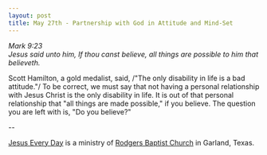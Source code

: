 ```yaml
---
layout: post
title: May 27th - Partnership with God in Attitude and Mind-Set
---
```


_Mark 9:23  
Jesus said unto him, If thou canst believe, all things are possible
to him that believeth._

Scott Hamilton, a gold medalist, said, /"The only disability in
life is a bad attitude."/ To be correct, we must say that not having
a personal relationship with Jesus Christ is the only disability in
life. It is out of that personal relationship that "all things are
made possible," if you believe. The question you are left with is,
"Do you believe?"

 --

<a href=http://jesuseveryday.net>Jesus Every Day</a> is a ministry of <a href=http://rodgersbaptist.net>Rodgers Baptist Church</a> in Garland, Texas.
